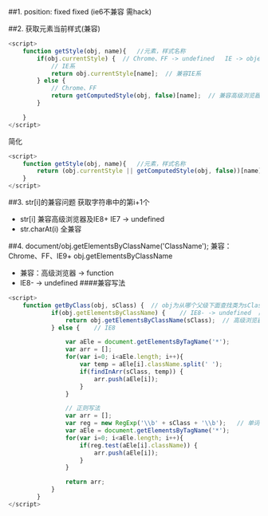 ##1. position: fixed
fixed (ie6不兼容 需hack)

##2. 获取元素当前样式(兼容)
``` javascript
<script>
	function getStyle(obj, name){	//元素，样式名称
		if(obj.currentStyle) {	// Chrome、FF -> undefined	IE -> object
			// IE系
			return obj.currentStyle[name];	// 兼容IE系
		} else {
			// Chrome、FF
			return getComputedStyle(obj, false)[name];	// 兼容高级浏览器(Chrome、FF、IE9+)
		}

	}
</script>
```
简化
``` javascript
<script>
	function getStyle(obj, name){	//元素，样式名称
		return (obj.currentStyle || getComputedStyle(obj, false))[name];
	}
</script>
```

##3. str[i]的兼容问题
获取字符串中的第i+1个
- str[i]  兼容高级浏览器及IE8+
		  IE7 -> undefined
- str.charAt(i)  全兼容

##4. document/obj.getElementsByClassName('ClassName');
兼容：Chrome、FF、IE9+
obj.getElementsByClassName
- 兼容：高级浏览器 -> function
- IE8- -> undefined
####兼容写法
``` javascript
<script>
	function getByClass(obj, sClass) {	// obj为从哪个父级下面查找类为sClass的元素
			if(obj.getElementsByClassName) {	// IE8- -> undefined  高级浏览器 -> function
				return obj.getElementsByClassName(sClass);	// 高级浏览器
			} else {	// IE8

				var aEle = document.getElementsByTagName('*');
				var arr = [];
				for(var i=0; i<aEle.length; i++){
					var temp = aEle[i].className.split(' ');
					if(findInArr(sClass, temp)) {
						arr.push(aEle[i]);
					}
				}

				// 正则写法
				var arr = [];
				var reg = new RegExp('\\b' + sClass + '\\b');	// 单词边界
				var aEle = document.getElementsByTagName('*');
				for(var i=0; i<aEle.length; i++){
					if(reg.test(aEle[i].className)) {
						arr.push(aEle[i]);
					}
				}

				return arr;
			}
		}
</script>
```
